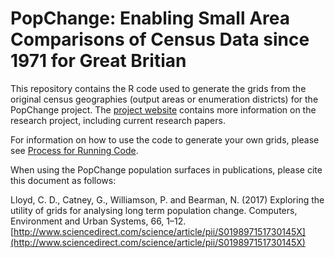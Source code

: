 <!-- can be complied locally with pandoc README.md -s -o README.html -->

# PopChange: Enabling Small Area Comparisons of Census Data since 1971 for Great Britian

This repository contains the R code used to generate the grids from the original census geographies (output areas or enumeration districts) for the PopChange project. The [project website](https://www.liverpool.ac.uk/geography-and-planning/research/popchange/introduction/) contains more information on the research project, including current research papers.

For information on how to use the code to generate your own grids, please see [Process for Running Code](docs/process-for-running-code.md). 

When using the PopChange population surfaces in publications, please cite this document as follows:  

Lloyd, C. D., Catney, G., Williamson, P. and Bearman, N. (2017) Exploring the utility of grids for analysing long term population change. Computers, Environment and Urban Systems, 66, 1–12.  [http://www.sciencedirect.com/science/article/pii/S019897151730145X](http://www.sciencedirect.com/science/article/pii/S019897151730145X)